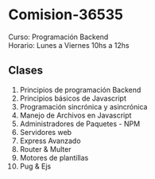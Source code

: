 # Comision-36535
Curso: Programación Backend
<br>
Horario: Lunes a Viernes 10hs a 12hs

## Clases
1. Principios de programación Backend
2. Principios básicos de Javascript
3. Programación  sincrónica y asincrónica
4. Manejo de Archivos en Javascript
5. Administradores de Paquetes - NPM
6. Servidores web
7. Express Avanzado
8. Router & Multer
9. Motores de plantillas
10. Pug & Ejs


